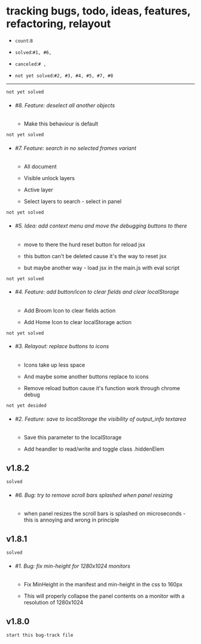 
tracking bugs, todo, ideas, features, refactoring, relayout 
===

 * `count`:`8`

 * `solved`:`#1, #6,`

 * `canceled`:`# ,`

 * `not yet solved`:`#2, #3, #4, #5, #7, #8`

---

`not yet solved`

* ###### #8. Feature: deselect all another objects

    - Make this behaviour is default

`not yet solved`

* ###### #7. Feature: search in no selected frames variant

    - All document
    
    - Visible unlock layers
    
    - Active layer
    
    - Select layers to search - select in panel


`not yet solved`

* ###### #5. Idea: add context menu and move the debugging buttons to there

    - move to there the hurd reset button for reload jsx
    
    - this button can't be deleted cause it's the way to reset jsx
    
    - but maybe another way - load jsx in the main.js with eval script

`not yet solved`

* ###### #4. Feature: add button/icon to clear fields and clear localStorage 

    - Add Broom Icon to clear fields action
    
    - Add Home Icon to clear localStorage action
    
`not yet solved`     
   
* ###### #3. Relayout: replace buttons to icons

    - Icons take up less space
    
    - And maybe some another buttons replace to icons
    
    - Remove reload button cause it's function work through chrome debug
 
`not yet desided`     
   
* ###### #2. Feature: save to localStorage the visibility of _output_info_ textarea

    - Save this parameter to the localStorage
    
    - Add heandler to read/write and toggle class .hiddenElem 
  
v1.8.2
---

`solved`

* ###### #6. Bug: try to remove scroll bars splashed when panel resizing

    - when panel resizes the scroll bars is splashed on microseconds - this is annoying and wrong in principle

v1.8.1
---

`solved`

* ###### #1. Bug: fix min-height for 1280x1024 monitors
  
    - Fix MinHeight in the manifest and min-height in the css to 160px
    
    - This will properly collapse the panel contents on a monitor with a resolution of 1280x1024
   
v1.8.0
---

`start this bug-track file`